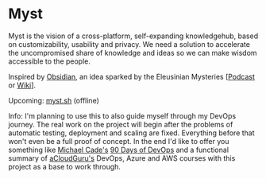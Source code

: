 # Myst

Myst is the vision of a cross-platform, self-expanding knowledgehub, based on customizability, usability and privacy.
We need a solution to accelerate the uncompromised share of knowledge and ideas so we can make wisdom accessible to the people.

Inspired by [Obsidian](https://obsidian.md), an idea sparked by the Eleusinian Mysteries [[Podcast](https://open.spotify.com/episode/0FwCgmkG2Cfb36etijDIho?si=0b49fe3d09244bd4) or [Wiki](https://en.wikipedia.org/wiki/Eleusinian_Mysteries)].

Upcoming: [myst.sh](https://myst.sh) (offline)

Info:
I'm planning to use this to also guide myself through my DevOps journey.
The real work on the project will begin after the problems of automatic testing, deployment and scaling are fixed.
Everything before that won't even be a full proof of concept.
In the end I'd like to offer you something like [Michael Cade's](https://github.com/MichaelCade) [90 Days of DevOps](https://github.com/MichaelCade/90DaysOfDevOps) and a functional summary of [aCloudGuru's](https://acloudguru.com) DevOps, Azure and AWS courses with this project as a base to work through.
